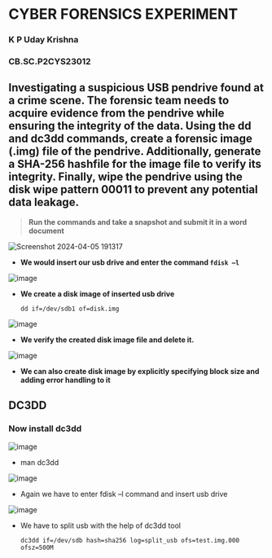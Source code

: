 # CYBER FORENSICS EXPERIMENT
### K P Uday Krishna
### CB.SC.P2CYS23012

## Investigating a suspicious USB pendrive found at a crime scene. The forensic team needs to acquire evidence from the pendrive while ensuring the integrity of the data. Using the dd and dc3dd commands, create a forensic image (.img) file of the pendrive. Additionally, generate a SHA-256 hashfile for the image file to verify its integrity. Finally, wipe the pendrive using the disk wipe pattern 00011 to prevent any potential data leakage. 

> **Run the commands and take a snapshot and submit it in a word document**

![Screenshot 2024-04-05 191317](https://github.com/udayk01/Cyber-Forensics/assets/52235763/fb45ec9f-536a-4e38-8678-72f9de4830cf)

- **We would insert our usb drive and enter the command ```fdisk –l```**
  
![image](https://github.com/udayk01/Cyber-Forensics/assets/52235763/da95ee8e-fa79-4d1c-b2eb-5313c8027bd4)

- **We create a disk image of inserted usb drive**

  ```dd if=/dev/sdb1 of=disk.img```

![image](https://github.com/udayk01/Cyber-Forensics/assets/52235763/45b87b1a-3810-401a-8e45-059776d1e791)

- **We verify the created disk image file and delete it.**

![image](https://github.com/udayk01/Cyber-Forensics/assets/52235763/ea5ff204-1dd2-448d-b4eb-87f522263a52)

- **We can also create disk image by explicitly specifying block size and adding error handling to it**



## DC3DD

### Now install dc3dd

![image](https://github.com/udayk01/Cyber-Forensics/assets/52235763/36a56a84-ba7d-418c-9c26-e934bd8e7f4b)

- man dc3dd
  
![image](https://github.com/udayk01/Cyber-Forensics/assets/52235763/ff9be93c-3573-4fef-9e9b-7d8fa0c051c4)

- Again we have to enter fdisk –l command and insert usb drive

![image](https://github.com/udayk01/Cyber-Forensics/assets/52235763/59088eda-5453-41e7-bdba-5e30aa00d5bb)

- We have to split usb with the help of dc3dd tool

  ```dc3dd if=/dev/sdb hash=sha256 log=split_usb ofs=test.img.000 ofsz=500M```

